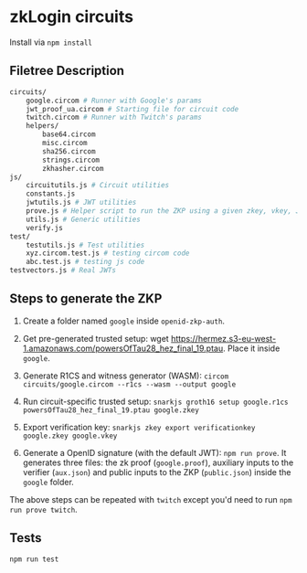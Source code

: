 # zkLogin circuits

Install via `npm install`

## Filetree Description

```bash
circuits/
    google.circom # Runner with Google's params
    jwt_proof_ua.circom # Starting file for circuit code
    twitch.circom # Runner with Twitch's params
    helpers/
        base64.circom
        misc.circom
        sha256.circom
        strings.circom
        zkhasher.circom
js/
    circuitutils.js # Circuit utilities
    constants.js
    jwtutils.js # JWT utilities
    prove.js # Helper script to run the ZKP using a given zkey, vkey, JWT
    utils.js # Generic utilities
    verify.js
test/
    testutils.js # Test utilities
    xyz.circom.test.js # testing circom code
    abc.test.js # testing js code
testvectors.js # Real JWTs
```

## Steps to generate the ZKP

1. Create a folder named `google` inside `openid-zkp-auth`.

2. Get pre-generated trusted setup: wget https://hermez.s3-eu-west-1.amazonaws.com/powersOfTau28_hez_final_19.ptau. Place it inside `google`.

3. Generate R1CS and witness generator (WASM): `circom circuits/google.circom --r1cs --wasm --output google`

4. Run circuit-specific trusted setup: `snarkjs groth16 setup google.r1cs powersOfTau28_hez_final_19.ptau google.zkey`

5. Export verification key: `snarkjs zkey export verificationkey google.zkey google.vkey`

6. Generate a OpenID signature (with the default JWT): ``npm run prove``. It generates three files: the zk proof (`google.proof`), auxiliary inputs to the verifier (`aux.json`) and public inputs to the ZKP (`public.json`) inside the `google` folder.

The above steps can be repeated with `twitch` except you'd need to run ``npm run prove twitch``.

## Tests

``npm run test``